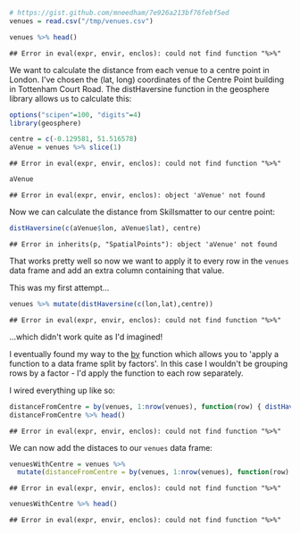 



```r
# https://gist.github.com/mneedham/7e926a213bf76febf5ed
venues = read.csv("/tmp/venues.csv")

venues %>% head()
```

```
## Error in eval(expr, envir, enclos): could not find function "%>%"
```

We want to calculate the distance from each venue to a centre point in London. I've chosen the (lat, long) coordinates of the Centre Point building in Tottenham Court Road. The distHaversine function in the geosphere library allows us to calculate this:


```r
options("scipen"=100, "digits"=4)
library(geosphere)

centre = c(-0.129581, 51.516578)
aVenue = venues %>% slice(1)
```

```
## Error in eval(expr, envir, enclos): could not find function "%>%"
```

```r
aVenue
```

```
## Error in eval(expr, envir, enclos): object 'aVenue' not found
```

Now we can calculate the distance from Skillsmatter to our centre point:


```r
distHaversine(c(aVenue$lon, aVenue$lat), centre)
```

```
## Error in inherits(p, "SpatialPoints"): object 'aVenue' not found
```

That works pretty well so now we want to apply it to every row in the `venues` data frame and add an extra column containing that value. 

This was my first attempt...


```r
venues %>% mutate(distHaversine(c(lon,lat),centre))
```

```
## Error in eval(expr, envir, enclos): could not find function "%>%"
```

...which didn't work quite as I'd imagined! 

I eventually found my way to the <a href="https://stat.ethz.ch/R-manual/R-devel/library/base/html/by.html">by</a> function which allows you to 'apply a function to a data frame split by factors'. In this case I wouldn't be grouping rows by a factor - I'd apply the function to each row separately.

I wired everything up like so:


```r
distanceFromCentre = by(venues, 1:nrow(venues), function(row) { distHaversine(c(row$lon, row$lat), centre)  })
distanceFromCentre %>% head()
```

```
## Error in eval(expr, envir, enclos): could not find function "%>%"
```

We can now add the distaces to our `venues` data frame:


```r
venuesWithCentre = venues %>% 
  mutate(distanceFromCentre = by(venues, 1:nrow(venues), function(row) { distHaversine(c(row$lon, row$lat), centre)  }))
```

```
## Error in eval(expr, envir, enclos): could not find function "%>%"
```

```r
venuesWithCentre %>% head()
```

```
## Error in eval(expr, envir, enclos): could not find function "%>%"
```
